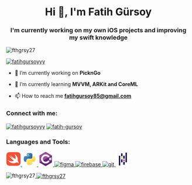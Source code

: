 <h1 align="center">Hi 👋, I'm Fatih Gürsoy</h1>
<h3 align="center">I'm currently working on my own iOS projects and improving my swift knowledge</h3>

<p align="left"> <img src="https://komarev.com/ghpvc/?username=fthgrsy27&label=Profile%20views&color=blueviolet&style=flat" alt="fthgrsy27" /> </p>

<p align="left"> <a href="https://twitter.com/fatihgursoyyy" target="blank"><img src="https://img.shields.io/twitter/follow/fatihgursoyyy?logo=twitter&style=for-the-badge" alt="fatihgursoyyy" /></a> </p>

- 🔭 I’m currently working on **PicknGo**

- 🌱 I’m currently learning **MVVM, ARKit and CoreML**

- 📫 How to reach me **fatihgursoy85@gmail.com**

<h3 align="left">Connect with me:</h3>
<p align="left">
<a href="https://twitter.com/fatihgursoyyy" target="blank"><img align="center" src="https://raw.githubusercontent.com/rahuldkjain/github-profile-readme-generator/master/src/images/icons/Social/twitter.svg" alt="fatihgursoyyy" height="30" width="40" /></a>
<a href="https://linkedin.com/in/fatih-gursoy" target="blank"><img align="center" src="https://raw.githubusercontent.com/rahuldkjain/github-profile-readme-generator/master/src/images/icons/Social/linked-in-alt.svg" alt="fatih-gursoy" height="30" width="40" /></a>
</p>

<h3 align="left">Languages and Tools:</h3>
<p align="left"> </a> <a href="https://developer.apple.com/swift/" target="_blank" rel="noreferrer"> <img src="https://raw.githubusercontent.com/devicons/devicon/master/icons/swift/swift-original.svg" alt="swift" width="40" height="40"/> </a> </a> <a href="https://www.python.org" target="_blank" rel="noreferrer"> <img src="https://raw.githubusercontent.com/devicons/devicon/master/icons/python/python-original.svg" alt="python" width="40" height="40"/> <a href="https://www.w3schools.com/cs/" target="_blank" rel="noreferrer"> <img src="https://raw.githubusercontent.com/devicons/devicon/master/icons/csharp/csharp-original.svg" alt="csharp" width="40" height="40"/> </a> <a href="https://www.figma.com/" target="_blank" rel="noreferrer"> <img src="https://www.vectorlogo.zone/logos/figma/figma-icon.svg" alt="figma" width="40" height="40"/> </a> <a href="https://firebase.google.com/" target="_blank" rel="noreferrer"> <img src="https://www.vectorlogo.zone/logos/firebase/firebase-icon.svg" alt="firebase" width="40" height="40"/> </a> <a href="https://git-scm.com/" target="_blank" rel="noreferrer"> <img src="https://www.vectorlogo.zone/logos/git-scm/git-scm-icon.svg" alt="git" width="40" height="40"/> </a> <a href="https://pandas.pydata.org/" target="_blank" rel="noreferrer"> <img src="https://raw.githubusercontent.com/devicons/devicon/2ae2a900d2f041da66e950e4d48052658d850630/icons/pandas/pandas-original.svg" alt="pandas" width="40" height="40"/> </p>

<p><img align="left" src="https://github-readme-stats.vercel.app/api/top-langs?username=fthgrsy27&show_icons=true&locale=en&layout=compact" alt="fthgrsy27" /></p>


<p>&nbsp;<img align="center" src="https://github-readme-stats.vercel.app/api?username=fthgrsy27&show_icons=true&theme=tokyonight" alt="fthgrsy27" /></p>

